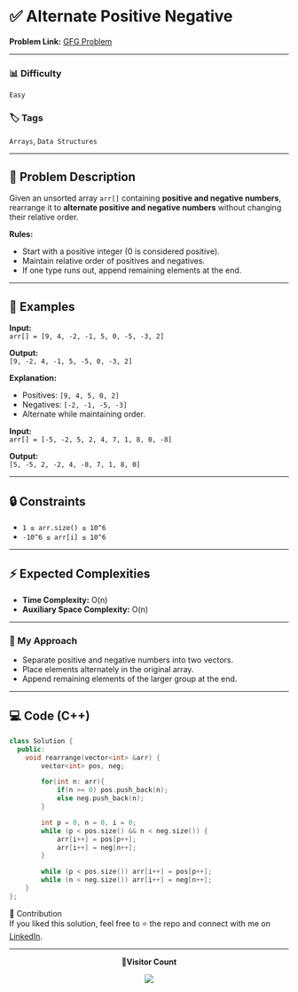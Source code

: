 # ✅ Alternate Positive Negative

**Problem Link:** [GFG Problem](https://www.geeksforgeeks.org/problems/array-of-alternate-ve-and-ve-nos1401/0)

---

### 📊 Difficulty

`Easy`

### 🏷️ Tags

`Arrays`, `Data Structures`

---

## 📝 Problem Description

Given an unsorted array `arr[]` containing **positive and negative numbers**, rearrange it to **alternate positive and negative numbers** without changing their relative order.

**Rules:**

- Start with a positive integer (0 is considered positive).
- Maintain relative order of positives and negatives.
- If one type runs out, append remaining elements at the end.

---

## 📌 Examples

**Input:**  
`arr[] = [9, 4, -2, -1, 5, 0, -5, -3, 2]`

**Output:**  
`[9, -2, 4, -1, 5, -5, 0, -3, 2]`

**Explanation:**

- Positives: `[9, 4, 5, 0, 2]`
- Negatives: `[-2, -1, -5, -3]`
- Alternate while maintaining order.

**Input:**  
`arr[] = [-5, -2, 5, 2, 4, 7, 1, 8, 0, -8]`

**Output:**  
`[5, -5, 2, -2, 4, -8, 7, 1, 8, 0]`

---

## 🔒 Constraints

- `1 ≤ arr.size() ≤ 10^6`
- `-10^6 ≤ arr[i] ≤ 10^6`

---

## ⚡ Expected Complexities

- **Time Complexity:** O(n)
- **Auxiliary Space Complexity:** O(n)

---

### 🚀 My Approach

- Separate positive and negative numbers into two vectors.
- Place elements alternately in the original array.
- Append remaining elements of the larger group at the end.

---

## 💻 Code (C++)

```cpp
class Solution {
  public:
    void rearrange(vector<int> &arr) {
        vector<int> pos, neg;

        for(int n: arr){
            if(n >= 0) pos.push_back(n);
            else neg.push_back(n);
        }

        int p = 0, n = 0, i = 0;
        while (p < pos.size() && n < neg.size()) {
            arr[i++] = pos[p++];
            arr[i++] = neg[n++];
        }

        while (p < pos.size()) arr[i++] = pos[p++];
        while (n < neg.size()) arr[i++] = neg[n++];
    }
};
```

🤝 Contribution  
If you liked this solution, feel free to ⭐ the repo and connect with me on [LinkedIn](https://www.linkedin.com/in/sarvesh-choudhary-7571a6126/).

---

<p align="center"> <b>📍Visitor Count</b> </p> <p align="center"> <img src="https://visitor-badge.laobi.icu/badge?page_id=sarveshguru.GFG-POTD" /> </p>
